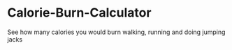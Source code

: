 # Calorie-Burn-Calculator
See how many calories you would burn walking, running and doing  jumping jacks
